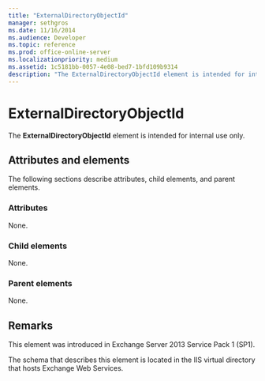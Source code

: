 ```yaml
---
title: "ExternalDirectoryObjectId"
manager: sethgros
ms.date: 11/16/2014
ms.audience: Developer
ms.topic: reference
ms.prod: office-online-server
ms.localizationpriority: medium
ms.assetid: 1c5181bb-0057-4e08-bed7-1bfd109b9314
description: "The ExternalDirectoryObjectId element is intended for internal use only."
---
```


# ExternalDirectoryObjectId

The **ExternalDirectoryObjectId** element is intended for internal use only. 

## Attributes and elements

The following sections describe attributes, child elements, and parent elements.
  
### Attributes

None.
  
### Child elements

None.
  
### Parent elements

None.
  
## Remarks

This element was introduced in Exchange Server 2013 Service Pack 1 (SP1).
  
The schema that describes this element is located in the IIS virtual directory that hosts Exchange Web Services.
  

